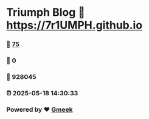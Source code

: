 # Triumph Blog :link: https://7r1UMPH.github.io 
### :page_facing_up: [75](https://7r1UMPH.github.io/tag.html) 
### :speech_balloon: 0 
### :hibiscus: 928045 
### :alarm_clock: 2025-05-18 14:30:33 
### Powered by :heart: [Gmeek](https://github.com/Meekdai/Gmeek)

